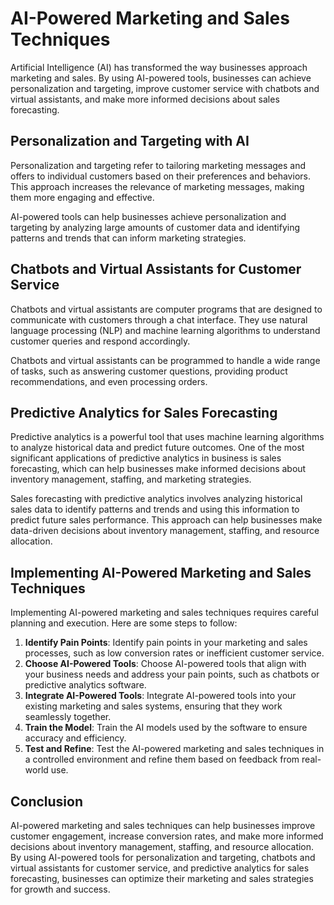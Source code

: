 AI-Powered Marketing and Sales Techniques
=========================================

Artificial Intelligence (AI) has transformed the way businesses approach marketing and sales. By using AI-powered tools, businesses can achieve personalization and targeting, improve customer service with chatbots and virtual assistants, and make more informed decisions about sales forecasting.

Personalization and Targeting with AI
-------------------------------------

Personalization and targeting refer to tailoring marketing messages and offers to individual customers based on their preferences and behaviors. This approach increases the relevance of marketing messages, making them more engaging and effective.

AI-powered tools can help businesses achieve personalization and targeting by analyzing large amounts of customer data and identifying patterns and trends that can inform marketing strategies.

Chatbots and Virtual Assistants for Customer Service
----------------------------------------------------

Chatbots and virtual assistants are computer programs that are designed to communicate with customers through a chat interface. They use natural language processing (NLP) and machine learning algorithms to understand customer queries and respond accordingly.

Chatbots and virtual assistants can be programmed to handle a wide range of tasks, such as answering customer questions, providing product recommendations, and even processing orders.

Predictive Analytics for Sales Forecasting
------------------------------------------

Predictive analytics is a powerful tool that uses machine learning algorithms to analyze historical data and predict future outcomes. One of the most significant applications of predictive analytics in business is sales forecasting, which can help businesses make informed decisions about inventory management, staffing, and marketing strategies.

Sales forecasting with predictive analytics involves analyzing historical sales data to identify patterns and trends and using this information to predict future sales performance. This approach can help businesses make data-driven decisions about inventory management, staffing, and resource allocation.

Implementing AI-Powered Marketing and Sales Techniques
------------------------------------------------------

Implementing AI-powered marketing and sales techniques requires careful planning and execution. Here are some steps to follow:

1. **Identify Pain Points**: Identify pain points in your marketing and sales processes, such as low conversion rates or inefficient customer service.
2. **Choose AI-Powered Tools**: Choose AI-powered tools that align with your business needs and address your pain points, such as chatbots or predictive analytics software.
3. **Integrate AI-Powered Tools**: Integrate AI-powered tools into your existing marketing and sales systems, ensuring that they work seamlessly together.
4. **Train the Model**: Train the AI models used by the software to ensure accuracy and efficiency.
5. **Test and Refine**: Test the AI-powered marketing and sales techniques in a controlled environment and refine them based on feedback from real-world use.

Conclusion
----------

AI-powered marketing and sales techniques can help businesses improve customer engagement, increase conversion rates, and make more informed decisions about inventory management, staffing, and resource allocation. By using AI-powered tools for personalization and targeting, chatbots and virtual assistants for customer service, and predictive analytics for sales forecasting, businesses can optimize their marketing and sales strategies for growth and success.
